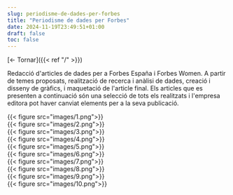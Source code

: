 ```yaml
---
slug: periodisme-de-dades-per-forbes
title: "Periodisme de dades per Forbes"
date: 2024-11-19T23:49:51+01:00
draft: false
toc: false
---
```


[<- Tornar]({{< ref "/" >}})

Redacció d'articles de dades per a Forbes España i Forbes Women. A partir de temes proposats, realització de recerca i anàlisi de dades, creació i disseny de gràfics, i maquetació de l'article final. Els articles que es presenten a continuació són una selecció de tots els realitzats i l'empresa editora pot haver canviat elements per a la seva publicació.

<div class="grid grid-cols-1 md:grid-cols-2 gap-4">
    <div>{{< figure src="images/1.png">}}</div>
    <div>{{< figure src="images/2.png">}}</div>
    <div>{{< figure src="images/3.png">}}</div>
    <div>{{< figure src="images/4.png">}}</div>
    <div>{{< figure src="images/5.png">}}</div>
    <div>{{< figure src="images/6.png">}}</div>
    <div>{{< figure src="images/7.png">}}</div>
    <div>{{< figure src="images/8.png">}}</div>
    <div>{{< figure src="images/9.png">}}</div>
    <div>{{< figure src="images/10.png">}}</div>
</div>
